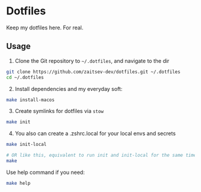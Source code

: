 # Dotfiles

Keep my dotfiles here. For real.

## Usage

1. Clone the Git repository to `~/.dotfiles`, and navigate to the dir
```sh
git clone https://github.com/zaitsev-dev/dotfiles.git ~/.dotfiles
cd ~/.dotfiles
```
2. Install dependencies and my everyday soft:
```sh
make install-macos
```
3. Create symlinks for dotfiles via `stow`
```sh
make init
```
4. You also can create a .zshrc.local for your local envs and secrets
```sh
make init-local

# OR like this, equivalent to run init and init-local for the same time
make
```

Use help command if you need:
```sh
make help
```

